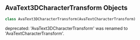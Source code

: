 ## AvaText3DCharacterTransform Objects

```python
class AvaText3DCharacterTransform(AvaTextCharacterTransform)
```

deprecated: 'AvaText3DCharacterTransform' was renamed to 'AvaTextCharacterTransform'.

<a id="unreal.CEClonerActor"></a>